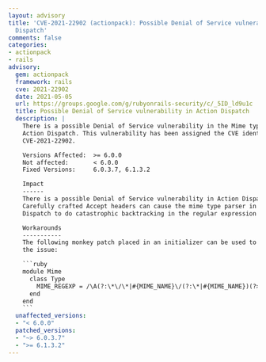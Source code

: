 ```yaml
---
layout: advisory
title: 'CVE-2021-22902 (actionpack): Possible Denial of Service vulnerability in Action
  Dispatch'
comments: false
categories:
- actionpack
- rails
advisory:
  gem: actionpack
  framework: rails
  cve: 2021-22902
  date: 2021-05-05
  url: https://groups.google.com/g/rubyonrails-security/c/_5ID_ld9u1c
  title: Possible Denial of Service vulnerability in Action Dispatch
  description: |
    There is a possible Denial of Service vulnerability in the Mime type parser of
    Action Dispatch. This vulnerability has been assigned the CVE identifier
    CVE-2021-22902.

    Versions Affected:  >= 6.0.0
    Not affected:       < 6.0.0
    Fixed Versions:     6.0.3.7, 6.1.3.2

    Impact
    ------
    There is a possible Denial of Service vulnerability in Action Dispatch.
    Carefully crafted Accept headers can cause the mime type parser in Action
    Dispatch to do catastrophic backtracking in the regular expression engine.

    Workarounds
    -----------
    The following monkey patch placed in an initializer can be used to work around
    the issue:

    ```ruby
    module Mime
      class Type
        MIME_REGEXP = /\A(?:\*\/\*|#{MIME_NAME}\/(?:\*|#{MIME_NAME})(?>\s*#{MIME_PARAMETER}\s*)*)\z/
      end
    end
    ```
  unaffected_versions:
  - "< 6.0.0"
  patched_versions:
  - "~> 6.0.3.7"
  - ">= 6.1.3.2"
---
```

